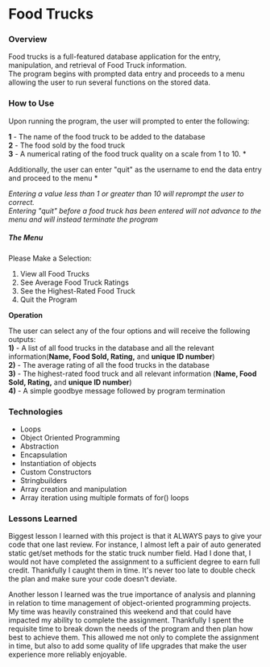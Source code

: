 # Food Trucks

### Overview
Food trucks is a full-featured database application for the entry, manipulation, and retrieval of Food Truck information.     
 The program begins with prompted data entry and proceeds to a menu allowing the user to run several functions on the stored data.
### How to Use

Upon running the program, the user will prompted to enter the following:   

**1** - The name of the food truck to be added to the database   
**2** - The food sold by the food truck   
**3** - A numerical rating of the food truck quality on a scale from 1 to 10. *    

Additionally, the user can enter "quit" as the username to end the data entry and proceed to the menu *      

*Entering a value less than 1 or greater than 10 will reprompt the user to correct.*        
*Entering "quit" before a food truck has been entered will not advance to the menu and will instead terminate the program*

##### **The Menu**

      
Please Make a Selection:        
1) View all Food Trucks        
2) See Average Food Truck Ratings         
3) See the Highest-Rated Food Truck        
4) Quit the Program        

**Operation**     

The user can select any of the four options and will receive the following outputs:           
**1)** - A list of all food trucks in the database and all the relevant information(**Name, Food Sold, Rating,** and **unique ID number**)       
**2)** - The average rating of all the food trucks in the database                      
**3)** - The highest-rated food truck and all relevant information (**Name, Food Sold, Rating,** and **unique ID number**)      
**4)** - A simple goodbye message followed by program termination            


### Technologies

* Loops
* Object Oriented Programming
* Abstraction
* Encapsulation
* Instantiation of objects
* Custom Constructors
* Stringbuilders
* Array creation and manipulation
* Array iteration using multiple formats of for() loops

### Lessons Learned

Biggest lesson I learned with this project is that it ALWAYS pays to give your code that one last review.  For instance, I almost left a pair of auto generated static get/set methods for the static truck number field.  Had I done that, I would not have completed the assignment to a sufficient degree to earn full credit.  Thankfully I caught them in time.  It's never too late to double check the plan and make sure your code doesn't deviate.

Another lesson I learned was the true importance of analysis and planning in relation to time management of object-oriented programming projects.  My time was heavily constrained this weekend and that could have impacted my ability to complete the assignment.  Thankfully I spent the requisite time to break down the needs of the program and then plan how best to achieve them.  This allowed me not only to complete the assignment in time, but also to add some quality of life upgrades that make the user experience more reliably enjoyable.

